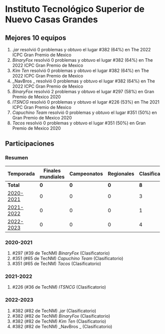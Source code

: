 ---
---

# Instituto Tecnológico Superior de Nuevo Casas Grandes

## Mejores 10 equipos

1. _.jar_ resolvió 0 problemas y obtuvo el lugar #382 (64%) en The 2022 ICPC Gran Premio de Mexico
1. _BinaryFox_ resolvió 0 problemas y obtuvo el lugar #382 (64%) en The 2022 ICPC Gran Premio de Mexico
1. _Kim Ten_ resolvió 0 problemas y obtuvo el lugar #382 (64%) en The 2022 ICPC Gran Premio de Mexico
1. _NavBros _ resolvió 0 problemas y obtuvo el lugar #382 (64%) en The 2022 ICPC Gran Premio de Mexico
1. _BinaryFox_ resolvió 2 problemas y obtuvo el lugar #297 (58%) en Gran Premio de Mexico 2020
1. _ITSNCG_ resolvió 0 problemas y obtuvo el lugar #226 (53%) en The 2021 ICPC Gran Premio de Mexico
1. _Capuchino Team_ resolvió 0 problemas y obtuvo el lugar #351 (50%) en Gran Premio de Mexico 2020
1. _Tacos_ resolvió 0 problemas y obtuvo el lugar #351 (50%) en Gran Premio de Mexico 2020

## Participaciones

### Resumen

| Temporada | Finales mundiales | Campeonatos | Regionales | Clasificatorios | Equipos |
| --- | --- | --- | --- | --- | --- |
| **Total** | **0** | **0** | **0** | **8** | **8** |
| [2020-2021](#2020-2021) | 0 | 0 | 0 | 3 | 3 |
| [2021-2022](#2021-2022) | 0 | 0 | 0 | 1 | 1 |
| [2022-2023](#2022-2023) | 0 | 0 | 0 | 4 | 4 |

### 2020-2021

1. #297 (#39 de TecNM) _BinaryFox_ (Clasificatorio)
1. #351 (#65 de TecNM) _Capuchino Team_ (Clasificatorio)
1. #351 (#65 de TecNM) _Tacos_ (Clasificatorio)

### 2021-2022

1. #226 (#36 de TecNM) _ITSNCG_ (Clasificatorio)

### 2022-2023

1. #382 (#82 de TecNM) _.jar_ (Clasificatorio)
1. #382 (#82 de TecNM) _BinaryFox_ (Clasificatorio)
1. #382 (#82 de TecNM) _Kim Ten_ (Clasificatorio)
1. #382 (#82 de TecNM) _NavBros _ (Clasificatorio)



